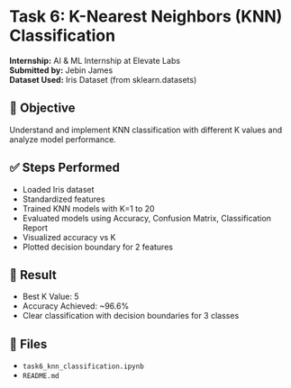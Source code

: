 # Task 6: K-Nearest Neighbors (KNN) Classification

**Internship:** AI & ML Internship at Elevate Labs  
**Submitted by:** Jebin James  
**Dataset Used:** Iris Dataset (from sklearn.datasets)

## 🧠 Objective
Understand and implement KNN classification with different K values and analyze model performance.

## ✅ Steps Performed
- Loaded Iris dataset
- Standardized features
- Trained KNN models with K=1 to 20
- Evaluated models using Accuracy, Confusion Matrix, Classification Report
- Visualized accuracy vs K
- Plotted decision boundary for 2 features

## 🏁 Result
- Best K Value: 5  
- Accuracy Achieved: ~96.6%  
- Clear classification with decision boundaries for 3 classes

## 📎 Files
- `task6_knn_classification.ipynb`
- `README.md`
